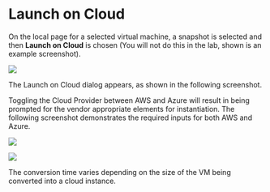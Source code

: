 # Launch on Cloud

On the local page for a selected virtual machine, a snapshot is selected and then **Launch on Cloud** is chosen \(You will not do this in the lab, shown is an example screenshot\).

![](https://lh4.googleusercontent.com/FRWrsA65F1pPz23TBNp6-WLweC0y6WCSWM0QAV7iZU1ePT8Vdpw_EHC_skQgRJXizQAiaUcBaGj_uOXJCExCxhpfAqknIZ7IeqOV-0s7wp7owMwF2QeCFhVaAuIuQ2ddPnXVMvOw)

The Launch on Cloud dialog appears, as shown in the following screenshot.

Toggling the Cloud Provider between AWS and Azure will result in being prompted for the vendor appropriate elements for instantiation. The following screenshot demonstrates the required inputs for both AWS and Azure.

![](https://lh6.googleusercontent.com/lLR86m_MwnDs1PdPjdOaWUQCJQXon4388iK_G03ha-wiere56wv83pVeQAx6EJHy6AtEwQnsvL43arqhCjajjTcLQmUFRCSb_08MblxNUpbWxC8McVlXjXrBoniXwfjzA9NcGn82)

![](https://lh3.googleusercontent.com/d9hCpdJYWzs8QxZq-s2x9yRIOhObC0IsoHXsbJCnVlEEHWABnO1OljdKhI8pSopJC1xbbuXFXK0GeqHcHFMnuOiYEfHN4tT9iSqSon-NH1cfa31jIqPX-YZ2UmxUTZM4YJynL0dp)

The conversion time varies depending on the size of the VM being converted into a cloud instance.

